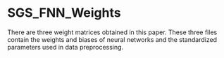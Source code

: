 # SGS_FNN_Weights
There are three weight matrices obtained in this paper.
These three files contain the weights and biases of neural networks and the standardized parameters used in data preprocessing.
